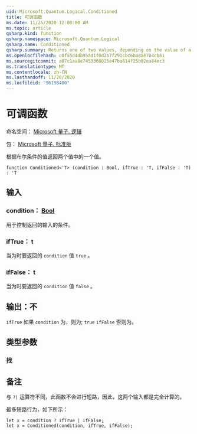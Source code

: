 ```yaml
---
uid: Microsoft.Quantum.Logical.Conditioned
title: 可调函数
ms.date: 11/25/2020 12:00:00 AM
ms.topic: article
qsharp.kind: function
qsharp.namespace: Microsoft.Quantum.Logical
qsharp.name: Conditioned
qsharp.summary: Returns one of two values, depending on the value of a Boolean condition.
ms.openlocfilehash: c0f55d4db95ad1f0d2b7f291cbc6ba8ae704cb81
ms.sourcegitcommit: a87c1aa8e7453360025e47ba614f25b02ea84ec3
ms.translationtype: MT
ms.contentlocale: zh-CN
ms.lasthandoff: 11/26/2020
ms.locfileid: "96198480"
---
```

# <a name="conditioned-function"></a>可调函数

命名空间： [Microsoft 量子. 逻辑](xref:Microsoft.Quantum.Logical)

包： [Microsoft 量子. 标准版](https://nuget.org/packages/Microsoft.Quantum.Standard)


根据布尔条件的值返回两个值中的一个值。

```qsharp
function Conditioned<'T> (condition : Bool, ifTrue : 'T, ifFalse : 'T) : 'T
```


## <a name="input"></a>输入

### <a name="condition--bool"></a>condition： [Bool](xref:microsoft.quantum.lang-ref.bool)

用于控制返回的输入的条件。


### <a name="iftrue--t"></a>ifTrue： t

当为时要返回的 `condition` 值 `true` 。


### <a name="iffalse--t"></a>ifFalse： t

当为时要返回的 `condition` 值 `false` 。



## <a name="output--t"></a>输出：不

`ifTrue` 如果 `condition` 为，则为; `true` `ifFalse` 否则为。

## <a name="type-parameters"></a>类型参数

### <a name="t"></a>找



## <a name="remarks"></a>备注

与 `?|` 运算符不同，此函数不会进行短路，因此，这两个输入都是完全计算的。

最多短路行为，如下所示：

```Q#
let x = condition ? ifTrue | ifFalse;
let x = Conditioned(condition, ifTrue, ifFalse);
```